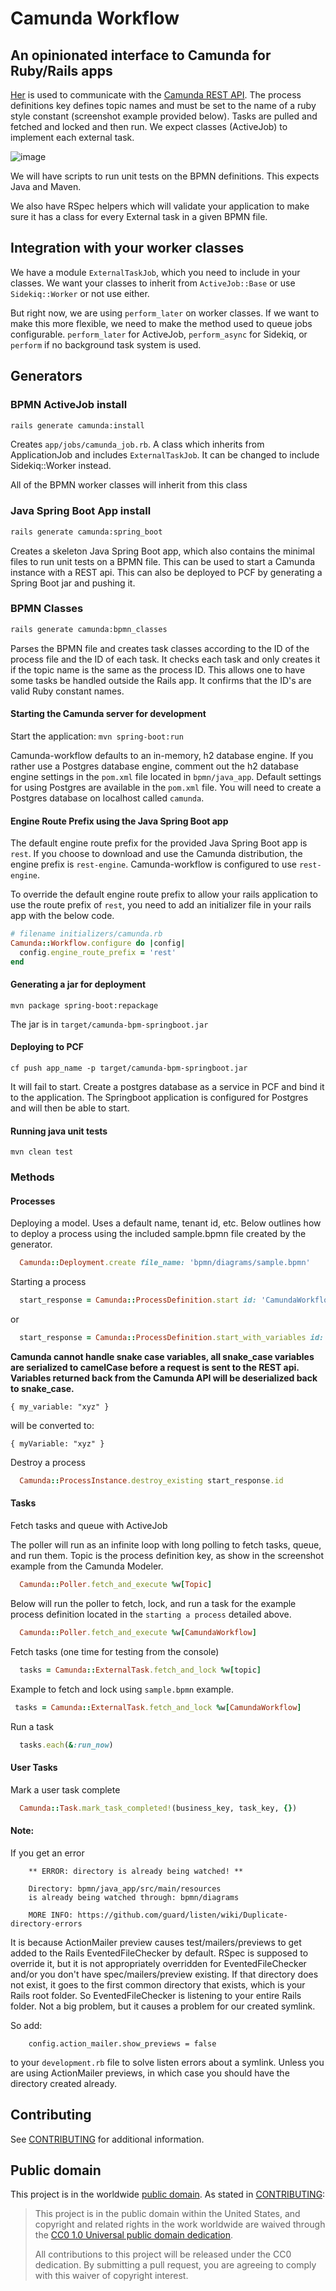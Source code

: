 # Camunda Workflow

## An opinionated interface to Camunda for Ruby/Rails apps

[Her](https://github.com/remiprev/her) is used to communicate with the [Camunda REST API](https://docs.camunda.org/manual/latest/reference/rest/). The process definitions key defines topic names and must be set to the name of a ruby style constant (screenshot example provided below).  Tasks are pulled and fetched and locked and then run. We expect classes (ActiveJob) to implement each external task.
    
![image](https://www.evernote.com/l/Ajnoawx6CYhKha7OXUPkyeo6CjrxvSoTgOUB/image.png)

We will have scripts to run unit tests on the BPMN definitions. This expects Java and Maven.

We also have RSpec helpers which will validate your application to make sure it has a class for every External task in a given BPMN file.

## Integration with your worker classes

We have a module `ExternalTaskJob`, which you need to include in your classes. We want your classes to inherit from `ActiveJob::Base` or use `Sidekiq::Worker` or not use either.

But right now, we are using `perform_later` on worker classes. If we want to make this more flexible, we need to make the method used to queue jobs configurable. `perform_later` for ActiveJob, `perform_async` for Sidekiq, or `perform` if no background task system is used.

## Generators

### BPMN ActiveJob install
```bash
rails generate camunda:install
```

Creates `app/jobs/camunda_job.rb`. A class which inherits from ApplicationJob and includes `ExternalTaskJob`. It can be changed to include
 Sidekiq::Worker instead.  

All of the BPMN worker classes will inherit from this class

### Java Spring Boot App install
```bash
rails generate camunda:spring_boot
```
Creates a skeleton Java Spring Boot app, which also contains the minimal files to run unit tests on a BPMN file. This can be used to
start a Camunda instance with a REST api. This can also be deployed to PCF by generating a Spring Boot jar and pushing it.

### BPMN Classes
```bash
rails generate camunda:bpmn_classes
```

Parses the BPMN file and creates task classes according to the ID of the process file and the ID of 
each task. It checks each task and only creates it if the topic name is the same as the process ID. This 
allows one to have some tasks be handled outside the Rails app. It confirms that the ID's are valid Ruby constant names. 

#### Starting the Camunda server for development

Start the application: `mvn spring-boot:run`

Camunda-workflow defaults to an in-memory, h2 database engine. If you rather use a Postgres database engine, comment out the 
h2 database engine settings in the  `pom.xml` file located in `bpmn/java_app`. Default settings for using Postgres are available in the `pom.xml` file. 
You will need to create a Postgres database on localhost called `camunda`. 

#### Engine Route Prefix using the Java Spring Boot app
The default engine route prefix for the provided Java Spring Boot app is `rest`. If you choose to download and use the Camunda distribution,
the engine prefix is `rest-engine`. Camunda-workflow is configured to use `rest-engine`.

To override the default engine route prefix to allow your rails application to use the route prefix of `rest`, you need to add an initializer file
in your rails app with the below code. 


```ruby
# filename initializers/camunda.rb
Camunda::Workflow.configure do |config|
  config.engine_route_prefix = 'rest'
end
```

#### Generating a jar for deployment
`mvn package spring-boot:repackage`

The jar is in `target/camunda-bpm-springboot.jar`

#### Deploying to PCF
`cf push app_name -p target/camunda-bpm-springboot.jar`

It will fail to start. Create a postgres database  as a service in PCF and bind it to the application. The Springboot application is configured for Postgres and will then be able to start.

#### Running java unit tests
`mvn clean test`

### Methods
#### Processes
Deploying a model. Uses a default name, tenant id, etc. Below outlines how to deploy a process using the included sample.bpmn
file created by the generator.

```ruby
  Camunda::Deployment.create file_name: 'bpmn/diagrams/sample.bpmn'
```

Starting a process
```ruby
  start_response = Camunda::ProcessDefinition.start id: 'CamundaWorkflow'
```
or
```ruby
  start_response = Camunda::ProcessDefinition.start_with_variables id: 'CamundaWorkflow', variables: { x: 'abcd' }, businessKey: 'WorkflowBusinessKey'
```
**Camunda cannot handle snake case variables, all snake_case variables are serialized to camelCase before a request is sent to the REST api. Variables returned back from the Camunda API will be deserialized back to snake_case.**

`{ my_variable: "xyz" }`

will be converted to:

`{ myVariable: "xyz" }`

Destroy a process
```ruby
  Camunda::ProcessInstance.destroy_existing start_response.id
```

#### Tasks
Fetch tasks and queue with ActiveJob

The poller will run as an infinite loop with long polling to fetch tasks, queue, and run them. Topic is the process definition key, 
as show in the screenshot example from the Camunda Modeler.
```ruby
  Camunda::Poller.fetch_and_execute %w[Topic]
```
Below will run the poller to fetch, lock, and run a task for the example process definition located in 
the `starting a process` detailed above.

```ruby
  Camunda::Poller.fetch_and_execute %w[CamundaWorkflow]
```

Fetch tasks (one time for testing from the console)

```ruby
  tasks = Camunda::ExternalTask.fetch_and_lock %w[topic]
``` 
Example to fetch and lock using `sample.bpmn` example.

```ruby
 tasks = Camunda::ExternalTask.fetch_and_lock %w[CamundaWorkflow]
```
Run a task

```ruby
  tasks.each(&:run_now)
```

#### User Tasks
Mark a user task complete
```ruby
  Camunda::Task.mark_task_completed!(business_key, task_key, {})
```

#### Note: 

If you get an error
  
        ** ERROR: directory is already being watched! **
         
        Directory: bpmn/java_app/src/main/resources
        is already being watched through: bpmn/diagrams
             
        MORE INFO: https://github.com/guard/listen/wiki/Duplicate-directory-errors
        
It is because ActionMailer preview causes test/mailers/previews to get added to the Rails EventedFileChecker
by default. RSpec is supposed to override it, but it is not
appropriately overridden for EventedFileChecker and/or you don't have spec/mailers/preview existing. If that 
directory does not exist, it goes to the first common directory that exists, which is your Rails root folder. 
So EventedFileChecker is listening to your entire Rails folder. Not a big problem, but it causes a problem 
for our created symlink.

So add: 
      
        config.action_mailer.show_previews = false
              
to your `development.rb` file to solve listen errors about a symlink. Unless you are using ActionMailer 
previews, in which case you should have the directory created already.

## Contributing

See [CONTRIBUTING](CONTRIBUTING.md) for additional information.

## Public domain

This project is in the worldwide [public domain](LICENSE.md). As stated in [CONTRIBUTING](CONTRIBUTING.md):

> This project is in the public domain within the United States, and copyright and related rights in the work worldwide are waived through the [CC0 1.0 Universal public domain dedication](https://creativecommons.org/publicdomain/zero/1.0/).
>
> All contributions to this project will be released under the CC0 dedication. By submitting a pull request, you are agreeing to comply with this waiver of copyright interest.
